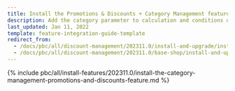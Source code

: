 ```yaml
---
title: Install the Promotions & Discounts + Category Management feature
description: Add the category parameter to calculation and conditions queries in the Promotions & Discounts feature.
last_updated: Jan 11, 2022
template: feature-integration-guide-template
redirect_from:
  - /docs/pbc/all/discount-management/202311.0/install-and-upgrade/install-the-promotions-and-discounts-category-management-feature.html
  - /docs/pbc/all/discount-management/202311.0/base-shop/install-and-upgrade/install-the-promotions-and-discounts-category-management-feature.html
---
```

{% include pbc/all/install-features/202311.0/install-the-category-management-promotions-and-discounts-feature.md %} <!-- To edit, see /_includes/pbc/all/install-features/202311.0/install-the-category-management-promotions-and-discounts-feature.md -->
